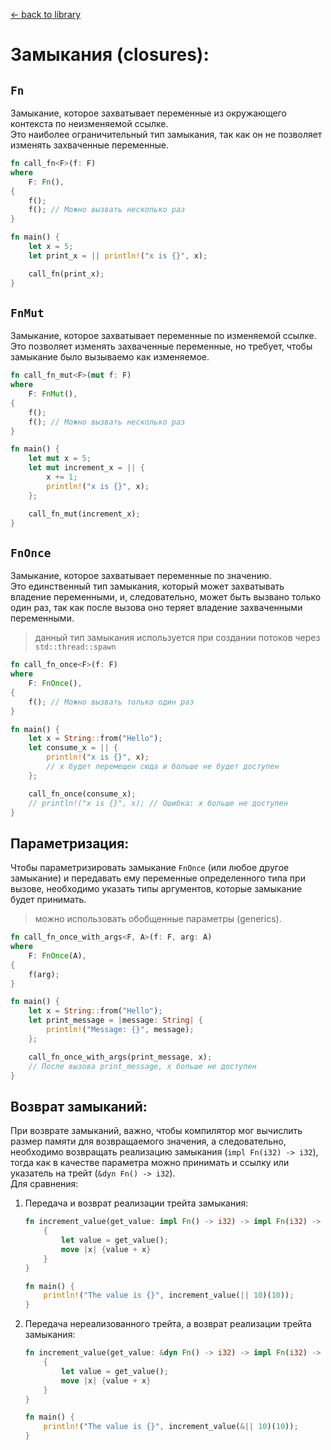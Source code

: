 [← back to library](../librarium.md)

# Замыкания (closures):
## `Fn`
Замыкание, которое захватывает переменные из окружающего контекста по неизменяемой ссылке.  
Это наиболее ограничительный тип замыкания, так как он не позволяет изменять захваченные переменные.
```rust
fn call_fn<F>(f: F)
where
    F: Fn(),
{
    f();
    f(); // Можно вызвать несколько раз
}

fn main() {
    let x = 5;
    let print_x = || println!("x is {}", x);

    call_fn(print_x);
}
```

## `FnMut`
Замыкание, которое захватывает переменные по изменяемой ссылке.  
Это позволяет изменять захваченные переменные, но требует, чтобы замыкание было вызываемо как изменяемое.
```rust
fn call_fn_mut<F>(mut f: F)
where
    F: FnMut(),
{
    f();
    f(); // Можно вызвать несколько раз
}

fn main() {
    let mut x = 5;
    let mut increment_x = || {
        x += 1;
        println!("x is {}", x);
    };

    call_fn_mut(increment_x);
}
```

## `FnOnce`
Замыкание, которое захватывает переменные по значению.  
Это единственный тип замыкания, который может захватывать владение переменными, и, следовательно, может быть вызвано только один раз, так как после вызова оно теряет владение захваченными переменными.
> данный тип замыкания используется при создании потоков через `std::thread::spawn`
```rust
fn call_fn_once<F>(f: F)
where
    F: FnOnce(),
{
    f(); // Можно вызвать только один раз
}

fn main() {
    let x = String::from("Hello");
    let consume_x = || {
        println!("x is {}", x);
        // x будет перемещен сюда и больше не будет доступен
    };

    call_fn_once(consume_x);
    // println!("x is {}", x); // Ошибка: x больше не доступен
}
```

## Параметризация:
Чтобы параметризировать замыкание `FnOnce` (или любое другое замыкание) и передавать ему переменные определенного типа при вызове, необходимо указать типы аргументов, которые замыкание будет принимать.
> можно использовать обобщенные параметры (generics).
```rust
fn call_fn_once_with_args<F, A>(f: F, arg: A)
where
    F: FnOnce(A),
{
    f(arg);
}

fn main() {
    let x = String::from("Hello");
    let print_message = |message: String| {
        println!("Message: {}", message);
    };

    call_fn_once_with_args(print_message, x);
    // После вызова print_message, x больше не доступен
}
```

## Возврат замыканий:
При возврате замыканий, важно, чтобы компилятор мог вычислить размер памяти для возвращаемого значения, а следовательно, необходимо возвращать реализацию замыкания (`impl Fn(i32) -> i32`), тогда как в качестве параметра можно принимать и ссылку или указатель на трейт (`&dyn Fn() -> i32`).  
Для сравнения:  
1. Передача и возврат реализации трейта замыкания:  
    ```rust
    fn increment_value(get_value: impl Fn() -> i32) -> impl Fn(i32) -> i32 {
        {
            let value = get_value();
            move |x| {value + x}
        }
    }

    fn main() {
        println!("The value is {}", increment_value(|| 10)(10));
    }
    ```
0. Передача нереализованного трейта, а возврат реализации трейта замыкания:  
    ```rust
    fn increment_value(get_value: &dyn Fn() -> i32) -> impl Fn(i32) -> i32 {
        {
            let value = get_value();
            move |x| {value + x}
        }
    }

    fn main() {
        println!("The value is {}", increment_value(&|| 10)(10));
    }
    ```